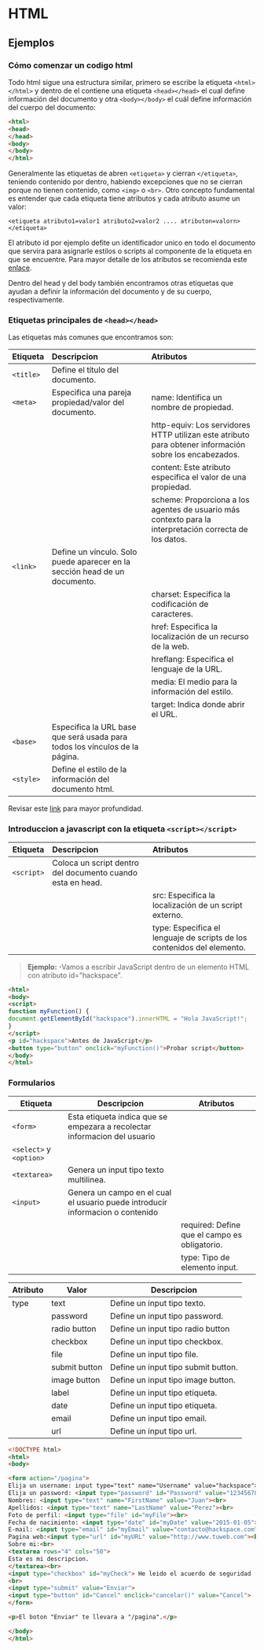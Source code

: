 # HTML

## Ejemplos

### Cómo comenzar un codigo html

Todo html sigue una estructura similar, primero se escribe la etiqueta `<html></html>`  y dentro de el contiene una etiqueta `<head></head>` el cual define información del documento y otra `<body></body>` el cuál define información del cuerpo del documento: 

```html
<html>
<head>
</head>
<body>
</body>
</html>
```

Generalmente las etiquetas de abren `<etiqueta>` y cierran `</etiqueta>`, teniendo contenido por dentro, habiendo excepciones que no se cierran porque no tienen contenido, como `<img>` o `<br>`.
Otro concepto fundamental es entender que cada etiqueta tiene atributos y cada atributo asume un valor: 

`<etiqueta atributo1=valor1 atributo2=valor2 .... atributon=valorn></etiqueta>`

El atributo id por ejemplo defite un identificador unico en todo el documento que servira para asignarle estilos o scripts al componente de la etiqueta en que se encuentre. Para mayor detalle de los atributos se recomienda este [enlace](https://developer.mozilla.org/en-US/docs/Web/HTML/Global_attributes). 

Dentro del head y del body también encontramos otras etiquetas que ayudan a definir la información del documento y de su cuerpo, respectivamente.

### Etiquetas principales de `<head></head>`

Las etiquetas más comunes que encontramos son:

| Etiqueta   |      Descripcion      |  Atributos |
|------------|:----------------------|:-----------|
|`<title>`|Define el título del documento.|  |
|`<meta>` |Especifica una pareja propiedad/valor del documento.|name: Identifica un nombre de propiedad.|
|||http-equiv: Los servidores HTTP utilizan este atributo para obtener información sobre los encabezados.|
|||content: Este atributo especifica el valor de una propiedad.|
|||scheme: Proporciona a los agentes de usuario más contexto para la interpretación correcta de los datos.|
|`<link>`|Define un vínculo. Solo puede aparecer en la sección head de un documento.||
|||charset: Especifica la codificación de caracteres.|
|||href: Especifica la localización de un recurso de la web.|
|||hreflang: Especifica el lenguaje de la URL.|  
|||media: El medio para la información del estilo.|
|||target: Indica donde abrir el URL.|
|`<base>`|Especifica la URL base que será usada para todos los vínculos de la página.||
|`<style>`|Define el estilo de la información del documento html.||

Revisar este [link](https://developer.mozilla.org/en-US/docs/Web/HTML/Element/head#See_also) para mayor profundidad. 

### Introduccion a javascript con la etiqueta `<script></script>`

| Etiqueta   |      Descripcion      |  Atributos |
|------------|:----------------------|:-----------|
|`<script>`|Coloca un script dentro del documento cuando esta en head.||
|||src: Especifica la localización de un script externo.|
|||type: Especifica el lenguaje de scripts de los contenidos del elemento.|

> **Ejemplo:**
> -Vamos a escribir JavaScript dentro de un elemento HTML con atributo id="hackspace".

```html
<html>
<body>
<script>
function myFunction() {
document.getElementById("hackspace").innerHTML = "Hola JavaScript!";
}
</script>
<p id="hackspace">Antes de JavaScript</p>
<button type="button" onclick="myFunction()">Probar script</button>
</body>
</html>
```

### Formularios

| Etiqueta | Descripcion | Atributos |
|----------|-------------|-----------|
|`<form>` | Esta etiqueta indica que se empezara a recolectar informacion del usuario |||
|`<select>` y `<option>`|||
|`<textarea>`|Genera un input tipo texto multilinea.||
|`<input>`| Genera un campo en el cual el usuario puede introducir informacion o contenido|||
|||required: Define que el campo es obligatorio.|
|||type: Tipo de elemento input.|

| Atributo |    Valor    | Descripcion |
|----------|-------------|-----------|
|type|text|Define un input tipo texto.|
||password|Define un input tipo password.|
||radio button|Define un input tipo radio button|
||checkbox|Define un input tipo checkbox.|
||file|Define un input tipo file.|
||submit button|Define un input tipo submit button.|
||image button|Define un input tipo image button.|
||label|Define un input tipo etiqueta.|
||date|Define un input tipo etiqueta.|
||email|Define un input tipo email.|
||url|Define un input tipo url.|

```html
<!DOCTYPE html>
<html>
<body>

<form action="/pagina">
Elija un username: input type="text" name="Username" value="hackspace"><br>
Elija un password: <input type="password" id="Password" value="123456789"><br>
Nombres: <input type="text" name="FirstName" value="Juan"><br>
Apellidos: <input type="text" name="LastName" value="Perez"><br>
Foto de perfil: <input type="file" id="myFile"><br>
Fecha de nacimiento: <input type="date" id="myDate" value="2015-01-05"><br>
E-mail: <input type="email" id="myEmail" value="contacto@hackspace.com"><br>
Pagina web:<input type="url" id="myURL" value="http://www.tuweb.com"><br>
Sobre mi:<br>
<textarea rows="4" cols="50">
Esta es mi descripcion. 
</textarea><br>
<input type="checkbox" id="myCheck"> He leido el acuerdo de seguridad 
<br>
<input type="submit" value="Enviar">
<input type="button" id="Cancel" onclick="cancelar()" value="Cancel">
</form>

<p>El boton "Enviar" te llevara a "/pagina".</p>

</body>
</html>
```









